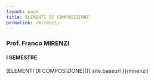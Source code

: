 ```yaml
---
layout: page
title: ELEMENTI DI COMPOSIZIONE
permalink: /mirenzi/
---
```


### Prof. Franco MIRENZI
#### I SEMESTRE

[ELEMENTI DI COMPOSIZIONE]({{ site.baseurl }}/mirenzi)
